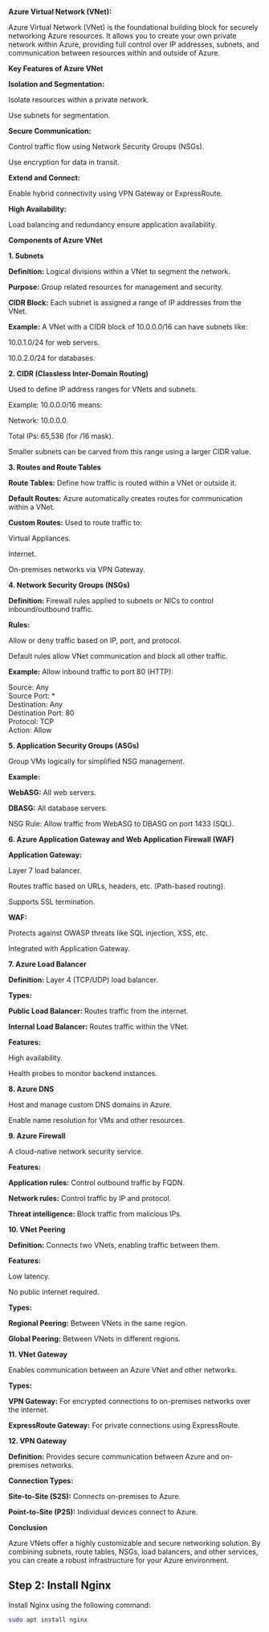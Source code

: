**Azure Virtual Network (VNet):**

Azure Virtual Network (VNet) is the foundational building block for securely networking Azure resources. It allows you to
create your own private network within Azure, providing full control over IP addresses, subnets, and communication between 
resources within and outside of Azure.

**Key Features of Azure VNet**

**Isolation and Segmentation:**

Isolate resources within a private network.

Use subnets for segmentation.

**Secure Communication:**

Control traffic flow using Network Security Groups (NSGs).

Use encryption for data in transit.

**Extend and Connect:**

Enable hybrid connectivity using VPN Gateway or ExpressRoute.

**High Availability:**

Load balancing and redundancy ensure application availability.

**Components of Azure VNet**

**1. Subnets**

**Definition:** Logical divisions within a VNet to segment the network.

**Purpose:** Group related resources for management and security.

**CIDR Block:** Each subnet is assigned a range of IP addresses from the VNet.

**Example:** A VNet with a CIDR block of 10.0.0.0/16 can have subnets like:

10.0.1.0/24 for web servers.

10.0.2.0/24 for databases.

**2. CIDR (Classless Inter-Domain Routing)**

Used to define IP address ranges for VNets and subnets.

Example: 10.0.0.0/16 means:

Network: 10.0.0.0.

Total IPs: 65,536 (for /16 mask).

Smaller subnets can be carved from this range using a larger CIDR value.

**3. Routes and Route Tables**

**Route Tables:** Define how traffic is routed within a VNet or outside it.

**Default Routes:** Azure automatically creates routes for communication within a VNet.

**Custom Routes:** Used to route traffic to:

Virtual Appliances.

Internet.

On-premises networks via VPN Gateway.

**4. Network Security Groups (NSGs)**

**Definition:** Firewall rules applied to subnets or NICs to control inbound/outbound traffic.

**Rules:**

Allow or deny traffic based on IP, port, and protocol.

Default rules allow VNet communication and block all other traffic.

**Example:** Allow inbound traffic to port 80 (HTTP):

Source: Any  
Source Port: *  
Destination: Any  
Destination Port: 80   
Protocol: TCP  
Action: Allow  
  
**5. Application Security Groups (ASGs)**

Group VMs logically for simplified NSG management.

**Example:**

**WebASG:** All web servers.

**DBASG:** All database servers.

NSG Rule: Allow traffic from WebASG to DBASG on port 1433 (SQL).

**6. Azure Application Gateway and Web Application Firewall (WAF)**

**Application Gateway:**

  Layer 7 load balancer.
  
  Routes traffic based on URLs, headers, etc. (Path-based routing).
  
  Supports SSL termination.

**WAF:**

  Protects against OWASP threats like SQL injection, XSS, etc.

  Integrated with Application Gateway.

**7. Azure Load Balancer**

**Definition:** Layer 4 (TCP/UDP) load balancer.

**Types:**

**Public Load Balancer:** Routes traffic from the internet.

**Internal Load Balancer:** Routes traffic within the VNet.

**Features:**

High availability.

Health probes to monitor backend instances.

**8. Azure DNS**

Host and manage custom DNS domains in Azure.

Enable name resolution for VMs and other resources.

**9. Azure Firewall**

A cloud-native network security service.

**Features:**

**Application rules:** Control outbound traffic by FQDN.

**Network rules:** Control traffic by IP and protocol.

**Threat intelligence:** Block traffic from malicious IPs.

**10. VNet Peering**

**Definition:** Connects two VNets, enabling traffic between them.

**Features:**

Low latency.

No public internet required.

**Types:**

**Regional Peering:** Between VNets in the same region.

**Global Peering:** Between VNets in different regions.

**11. VNet Gateway**

Enables communication between an Azure VNet and other networks.

**Types:**

**VPN Gateway:** For encrypted connections to on-premises networks over the internet.

**ExpressRoute Gateway:** For private connections using ExpressRoute.

**12. VPN Gateway**

**Definition:** Provides secure communication between Azure and on-premises networks.

**Connection Types:**

**Site-to-Site (S2S):** Connects on-premises to Azure.

**Point-to-Site (P2S):** Individual devices connect to Azure.

**Conclusion**

Azure VNets offer a highly customizable and secure networking solution. By combining subnets, route tables, NSGs, load
balancers, and other services, you can create a robust infrastructure for your Azure environment.

## Step 2: Install Nginx

Install Nginx using the following command:

```bash
sudo apt install nginx
